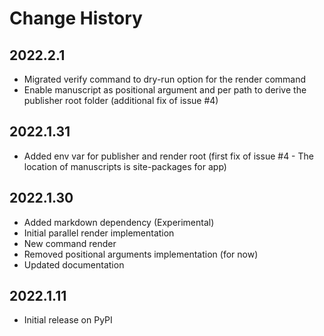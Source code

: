 # Change History

## 2022.2.1

* Migrated verify command to dry-run option for the render command
* Enable manuscript as positional argument and per path to derive the publisher root folder (additional fix of issue #4)

## 2022.1.31

* Added env var for publisher and render root (first fix of issue #4 - The location of manuscripts is site-packages for app)

## 2022.1.30

* Added markdown dependency (Experimental)
* Initial parallel render implementation
* New command render
* Removed positional arguments implementation (for now)
* Updated documentation

## 2022.1.11

* Initial release on PyPI
